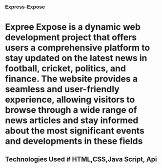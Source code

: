 ### Express-Expose
# Expree Expose is a dynamic web development project that offers users a comprehensive platform to stay updated on the latest news in football, cricket, politics, and finance. The website provides a seamless and user-friendly experience, allowing visitors to browse through a wide range of news articles and stay informed about the most significant events and developments in these fields
## Technologies Used # HTML,CSS,Java Script, Api
